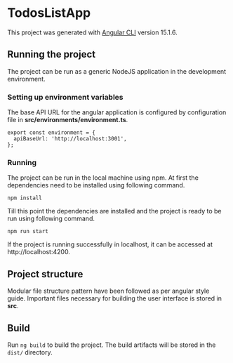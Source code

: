 # TodosListApp

This project was generated with [Angular CLI](https://github.com/angular/angular-cli) version 15.1.6.

## Running the project

The project can be run as a generic NodeJS application in the development environment.

### Setting up environment variables

The base API URL for the angular application is configured by configuration file in **src/environments/environment.ts**.

```
export const environment = {
  apiBaseUrl: 'http://localhost:3001',
};
```

### Running

The project can be run in the local machine using npm. At first the dependencies need to be installed using following command.

```
npm install
```

Till this point the dependencies are installed and the project is ready to be run using following command.

```
npm run start
```

If the project is running successfully in localhost, it can be accessed at http://localhost:4200.

## Project structure

Modular file structure pattern have been followed as per angular style guide. Important files necessary for building the user interface is stored in **src**.

## Build

Run `ng build` to build the project. The build artifacts will be stored in the `dist/` directory.
